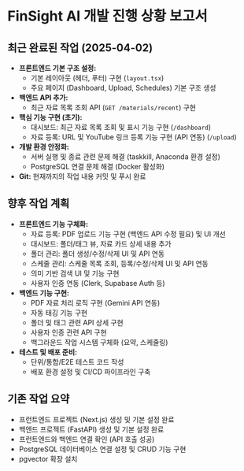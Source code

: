 # FinSight AI 개발 진행 상황 보고서

## 최근 완료된 작업 (2025-04-02)

*   **프론트엔드 기본 구조 설정:**
    *   기본 레이아웃 (헤더, 푸터) 구현 (`layout.tsx`)
    *   주요 페이지 (Dashboard, Upload, Schedules) 기본 구조 생성
*   **백엔드 API 추가:**
    *   최근 자료 목록 조회 API (`GET /materials/recent`) 구현
*   **핵심 기능 구현 (초기):**
    *   대시보드: 최근 자료 목록 조회 및 표시 기능 구현 (`/dashboard`)
    *   자료 등록: URL 및 YouTube 링크 등록 기능 구현 (API 연동) (`/upload`)
*   **개발 환경 안정화:**
    *   서버 실행 및 종료 관련 문제 해결 (taskkill, Anaconda 환경 설정)
    *   PostgreSQL 연결 문제 해결 (Docker 활성화)
*   **Git:** 현재까지의 작업 내용 커밋 및 푸시 완료

## 향후 작업 계획

*   **프론트엔드 기능 구체화:**
    *   자료 등록: PDF 업로드 기능 구현 (백엔드 API 수정 필요) 및 UI 개선
    *   대시보드: 폴더/태그 뷰, 자료 카드 상세 내용 추가
    *   폴더 관리: 폴더 생성/수정/삭제 UI 및 API 연동
    *   스케줄 관리: 스케줄 목록 조회, 등록/수정/삭제 UI 및 API 연동
    *   의미 기반 검색 UI 및 기능 구현
    *   사용자 인증 연동 (Clerk, Supabase Auth 등)
*   **백엔드 기능 구현:**
    *   PDF 자료 처리 로직 구현 (Gemini API 연동)
    *   자동 태깅 기능 구현
    *   폴더 및 태그 관련 API 상세 구현
    *   사용자 인증 관련 API 구현
    *   백그라운드 작업 시스템 구체화 (요약, 스케줄링)
*   **테스트 및 배포 준비:**
    *   단위/통합/E2E 테스트 코드 작성
    *   배포 환경 설정 및 CI/CD 파이프라인 구축

## 기존 작업 요약

*   프런트엔드 프로젝트 (Next.js) 생성 및 기본 설정 완료
*   백엔드 프로젝트 (FastAPI) 생성 및 기본 설정 완료
*   프런트엔드와 백엔드 연결 확인 (API 호출 성공)
*   PostgreSQL 데이터베이스 연결 설정 및 CRUD 기능 구현
*   pgvector 확장 설치
